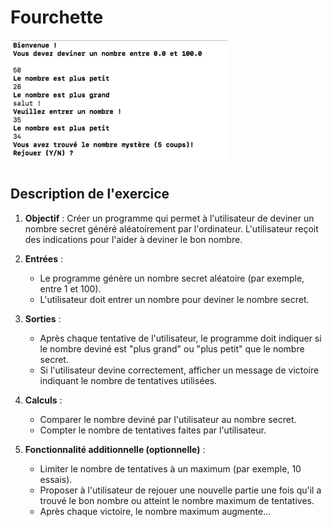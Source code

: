 # Fourchette

![fourchette.png](fourchette.png)

## Description de l'exercice

1. **Objectif** : Créer un programme qui permet à l'utilisateur de deviner un nombre secret généré aléatoirement par 
l'ordinateur. L'utilisateur reçoit des indications pour l'aider à deviner le bon nombre.

2. **Entrées** :
    - Le programme génère un nombre secret aléatoire (par exemple, entre 1 et 100).
    - L'utilisateur doit entrer un nombre pour deviner le nombre secret.

3. **Sorties** :
    - Après chaque tentative de l'utilisateur, le programme doit indiquer si le nombre deviné est "plus grand" ou "plus
      petit" que le nombre secret.
    - Si l'utilisateur devine correctement, afficher un message de victoire indiquant le nombre de tentatives utilisées.

4. **Calculs** :
    - Comparer le nombre deviné par l'utilisateur au nombre secret.
    - Compter le nombre de tentatives faites par l'utilisateur.

5. **Fonctionnalité additionnelle (optionnelle)** :
    - Limiter le nombre de tentatives à un maximum (par exemple, 10 essais).
    - Proposer à l'utilisateur de rejouer une nouvelle partie une fois qu'il a trouvé le bon nombre ou atteint le nombre
      maximum de tentatives.
    - Après chaque victoire, le nombre maximum augmente...

